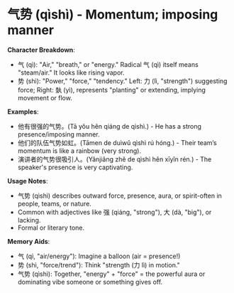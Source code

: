 # **气势 (qìshì) - Momentum; imposing manner**

**Character Breakdown**:  
- 气 (qì): "Air," "breath," or "energy." Radical 气 (qì) itself means "steam/air." It looks like rising vapor.  
- 势 (shì): "Power," "force," "tendency." Left: 力 (lì, "strength") suggesting force; Right: 埶 (yì), represents "planting" or extending, implying movement or flow.

**Examples**:  
- 他有很强的气势。(Tā yǒu hěn qiáng de qìshì.) - He has a strong presence/imposing manner.  
- 他们的队伍气势如虹。(Tāmen de duìwǔ qìshì rú hóng.) - Their team’s momentum is like a rainbow (very strong).  
- 演讲者的气势很吸引人。(Yǎnjiǎng zhě de qìshì hěn xīyǐn rén.) - The speaker's presence is very captivating.

**Usage Notes**:  
- 气势 (qìshì) describes outward force, presence, aura, or spirit-often in people, teams, or nature.  
- Common with adjectives like 强 (qiáng, "strong"), 大 (dà, "big"), or lacking.  
- Formal or literary tone.

**Memory Aids**:  
- 气 (qì, "air/energy"): Imagine a balloon (air = presence!)  
- 势 (shì, "force/trend"): Think "strength (力 lì) in motion."  
- 气势 (qìshì): Together, "energy" + "force" = the powerful aura or dominating vibe someone or something gives off.